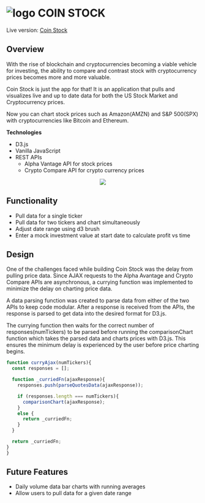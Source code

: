 # ![logo](Chttps://github.com/addriv/coin_stock/blob/master/favicon.ico) COIN STOCK

Live version: [Coin Stock](https://addriv.github.io/coin_stock/)

## Overview

With the rise of blockchain and cryptocurrencies becoming a viable vehicle for investing, the ability to compare and contrast stock with cryptocurrency prices becomes more and more valuable.

Coin Stock is just the app for that! It is an application that pulls and visualizes live and up to date data for both the US Stock Market and Cryptocurrency prices.

Now you can chart stock prices such as Amazon(AMZN) and S&P 500(SPX) with cryptocurrencies like Bitcoin and Ethereum.

**Technologies**

* D3.js
* Vanilla JavaScript
* REST APIs
  * Alpha Vantage API for stock prices
  * Crypto Compare API for crypto currency prices

<p align="center">
  <img src="https://github.com/addriv/coin_stock/blob/master/assets/images/overview.gif">
</p>

## Functionality

* Pull data for a single ticker
* Pull data for two tickers and chart simultaneously
* Adjust date range using d3 brush
* Enter a mock investment value at start date to calculate profit vs time

## Design

One of the challenges faced while building Coin Stock was the delay from pulling price data. Since AJAX requests to the Alpha Avantage and Crypto Compare APIs are asynchronous, a currying function was implemented to minimize the delay on charting price data.

A data parsing function was created to parse data from either of the two APIs to keep code modular. After a response is received from the APIs, the response is parsed to get data into the desired format for D3.js.

The currying function then waits for the correct number of responses(numTickers) to be parsed before running the comparisonChart function which takes the parsed data and charts prices with D3.js. This ensures the minimum delay is experienced by the user before price charting begins.

````js
function curryAjax(numTickers){
  const responses = [];

  function _curriedFn(ajaxResponse){
    responses.push(parseQuotesData(ajaxResponse));

    if (responses.length === numTickers){
      comparisonChart(ajaxResponse);
    }
    else {
      return _curriedFn;
    }
  }

  return _curriedFn;
}
}
````

## Future Features

* Daily volume data bar charts with running averages
* Allow users to pull data for a given date range

